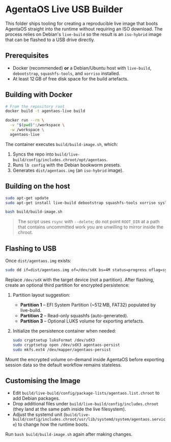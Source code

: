 # AgentaOS Live USB Builder

This folder ships tooling for creating a reproducible live image that boots AgentaOS straight into the runtime without requiring an ISO download. The process relies on Debian's `live-build` so the result is an `iso-hybrid` image that can be flashed to a USB drive directly.

## Prerequisites

- Docker (recommended) **or** a Debian/Ubuntu host with `live-build`, `debootstrap`, `squashfs-tools`, and `xorriso` installed.
- At least 12 GB of free disk space for the build artefacts.

## Building with Docker

```bash
# From the repository root
docker build -t agentaos-live build

docker run --rm \
  -v "$(pwd)":/workspace \
  -w /workspace \
  agentaos-live
```

The container executes `build/build-image.sh`, which:

1. Syncs the repo into `build/live-build/config/includes.chroot/opt/agentaos`.
2. Runs `lb config` with the Debian bookworm presets.
3. Generates `dist/agentaos.img` (an `iso-hybrid` image).

## Building on the host

```bash
sudo apt-get update
sudo apt-get install live-build debootstrap squashfs-tools xorriso syslinux-common rsync

bash build/build-image.sh
```

> The script uses `rsync` with `--delete`; do not point `ROOT_DIR` at a path that contains uncommitted work you are unwilling to mirror inside the chroot.

## Flashing to USB

Once `dist/agentaos.img` exists:

```bash
sudo dd if=dist/agentaos.img of=/dev/sdX bs=4M status=progress oflag=sync
```

Replace `/dev/sdX` with the target device (not a partition). After flashing, create an optional third partition for encrypted persistence:

1. Partition layout suggestion:
   - **Partition 1** – EFI System Partition (~512 MB, FAT32) populated by live-build.
   - **Partition 2** – Read-only squashfs (auto-generated).
   - **Partition 3** – Optional LUKS volume for exporting artefacts.
2. Initialize the persistence container when needed:

   ```bash
   sudo cryptsetup luksFormat /dev/sdX3
   sudo cryptsetup open /dev/sdX3 agentaos-persist
   sudo mkfs.ext4 /dev/mapper/agentaos-persist
   ```

Mount the encrypted volume on-demand inside AgentaOS before exporting session data so the default workflow remains stateless.

## Customising the Image

- Edit `build/live-build/config/package-lists/agentaos.list.chroot` to add Debian packages.
- Drop additional files under `build/live-build/config/includes.chroot` (they land at the same path inside the live filesystem).
- Adjust the systemd unit (`build/live-build/config/includes.chroot/usr/lib/systemd/system/agentaos.service`) to change how the runtime boots.

Run `bash build/build-image.sh` again after making changes.
